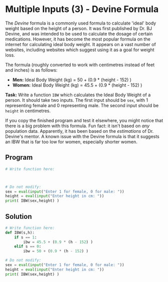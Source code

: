 # Multiple Inputs (3) - Devine Formula

The *Devine* formula is a commonly used formula to calculate 'ideal' body weight based on the height of a person. It was first published by Dr. BJ Devine, and was intended to be used to calculate the dosage of certain medications. However, it has become the most popular formula on the internet for calculating ideal body weight. It appears on a vast number of websites, including websites which suggest using it as a goal for weight loss.

The formula (roughly converted to work with centimetres instead of feet and inches) is as follows:
* **Men:** Ideal Body Weight (kg) = 50 + (0.9 * (height - 152) )
* **Women:** Ideal Body Weight (kg) = 45.5 + (0.9 * (height - 152) )

**Task:** Write a function `IBW` which calculates the Ideal Body Weight of a person. It should take two inputs. The first input should be `sex`, with 1 representing female and 0 representing male. The second input should be `height` in centimetres.

If you copy the finished program and test it elsewhere, you might notice that there is a big problem with this formula. Fun fact: it isn't based on *any* population data. Apparently, it has been based on the *estimations* of Dr. Devine's mentor. A known issue with the Devine formula is that it suggests an IBW that is far too low for women, especially shorter women. 

## Program
```python
# Write function here:



# Do not modify:
sex = eval(input("Enter 1 for female, 0 for male: "))
height = eval(input("Enter height in cm: "))
print( IBW(sex,height) )
```

## Solution
```python
# Write function here:
def IBW(s,h):
    if s == 1:
        ibw = 45.5 + (0.9 * (h - 152) )
    elif s == 0:
        ibw = 50 + (0.9 * (h - 152) )

# Do not modify:
sex = eval(input("Enter 1 for female, 0 for male: "))
height = eval(input("Enter height in cm: "))
print( IBW(sex,height) )
```
